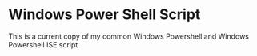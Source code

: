 # Windows Power Shell Script
This is a current copy of my common Windows Powershell and Windows Powershell ISE script
